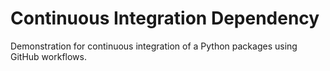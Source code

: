 # Continuous Integration Dependency

Demonstration for continuous integration of a Python packages using GitHub workflows.
